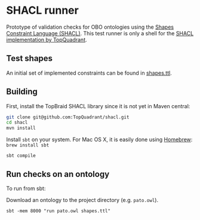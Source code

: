 # SHACL runner

Prototype of validation checks for OBO ontologies using the [Shapes Constraint Language (SHACL)](https://www.w3.org/TR/shacl/#constraints-inverse-property). This test runner is only a shell for the [SHACL implementation by TopQuadrant](https://github.com/TopQuadrant/shacl).

## Test shapes
An initial set of implemented constraints can be found in [shapes.ttl](https://github.com/balhoff/shacl-tests/blob/master/shapes.ttl).

## Building

First, install the TopBraid SHACL library since it is not yet in Maven central:

```bash
git clone git@github.com:TopQuadrant/shacl.git
cd shacl
mvn install
```

Install `sbt` on your system. For Mac OS X, it is easily done using [Homebrew](http://brew.sh): `brew install sbt`

`sbt compile`

## Run checks on an ontology
To run from sbt:

Download an ontology to the project directory (e.g. `pato.owl`).

`sbt -mem 8000 "run pato.owl shapes.ttl"`
